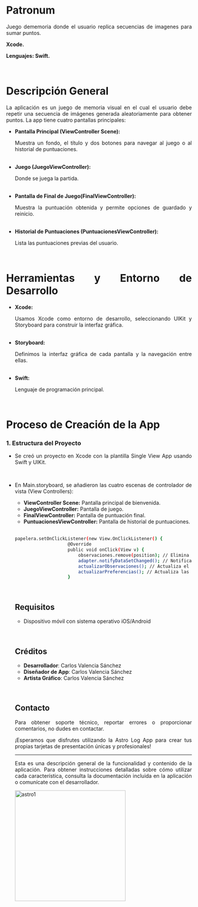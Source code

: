 <h1 align="justify">Patronum</h1>
<p align="justify">Juego dememoria donde el usuario replica secuencias de imagenes para sumar puntos.</p>
<p align="justify"> <strong>Xcode.</strong></p>
<p align="justify"> <strong>Lenguajes: Swift.</strong></p>

&nbsp;
<h1 align="justify">Descripción General</h1>
 <p align="justify">La aplicación es un juego de memoria visual en el cual el usuario debe repetir una secuencia de imágenes generada aleatoriamente para obtener puntos. La app tiene cuatro pantallas principales:</p>
<div align="justify">
        <ul align="justify">
            <li align="justify">
                <strong align="justify">Pantalla Principal (ViewController Scene):</strong>
                <p align="justify">Muestra un fondo, el título y dos botones para navegar al juego o al historial de puntuaciones.</p>
            </li>
          &nbsp;
            <li align="justify">
                <strong align="justify">Juego (JuegoViewController):</strong>
                <p align="justify">Donde se juega la partida.</p>
            </li>
          &nbsp;
            <li align="justify">
                <strong align="justify">Pantalla de Final de Juego(FinalViewController):</strong>
                <p align="justify">Muestra la puntuación obtenida y permite opciones de guardado y reinicio.</p>
            </li>
          &nbsp;
            <li align="justify">
                <strong align="justify">Historial de Puntuaciones (PuntuacionesViewController):</strong>
                <p align="justify">Lista las puntuaciones previas del usuario.</p>
            </li>
        </ul>  

&nbsp;
<h1 align="justify">Herramientas y Entorno de Desarrollo</h1>
<div align="justify">
        <ul align="justify">
            <li align="justify">
                <strong align="justify">Xcode:</strong>
                <p align="justify">Usamos Xcode como entorno de desarrollo, seleccionando UIKit y Storyboard para construir la interfaz gráfica.</p>
            </li>
          &nbsp;
            <li align="justify">
                <strong align="justify">Storyboard:</strong>
                <p align="justify">Definimos la interfaz gráfica de cada pantalla y la navegación entre ellas.</p>
            </li>
          &nbsp;
            <li align="justify">
                <strong align="justify">Swift:</strong>
                <p align="justify">Lenguaje de programación principal.</p>
            </li>
        </ul>  

&nbsp;
<h1 align="justify">Proceso de Creación de la App</h1>
<h3 align="justify">1. Estructura del Proyecto</h3>
<div align="justify">
        <ul align="justify">
            <li align="justify">
                <p align="justify">Se creó un proyecto en Xcode con la plantilla Single View App usando Swift y UIKit.</p>
            </li>
          &nbsp;
            <li align="justify">
                <p align="justify">En Main.storyboard, se añadieron las cuatro escenas de controlador de vista (View Controllers):</p>
                <ul align="justify">
                    <li align="justify"><strong align="justify">ViewController Scene:</strong> Pantalla principal de bienvenida.</li>
                    <li align="justify"><strong align="justify">JuegoViewController:</strong> Pantalla de juego.</li>
                    <li align="justify"><strong align="justify">FinalViewController:</strong> Pantalla de puntuación final.</li>
                    <li align="justify"><strong align="justify">PuntuacionesViewController:</strong> Pantalla de historial de puntuaciones.</li>
                </ul>
            </li>
          &nbsp;
          
```sh
papelera.setOnClickListener(new View.OnClickListener() {
                    @Override
                    public void onClick(View v) {
                        observaciones.remove(position); // Elimina la observación de la lista
                        adapter.notifyDataSetChanged(); // Notifica al adaptador que los datos han cambiado
                        actualizarObservaciones(); // Actualiza el total de observaciones
                        actualizarPreferencias(); // Actualiza las preferencias compartidas
                    }
```

&nbsp;

<h2 align="justify">Requisitos</h2>

- Dispositivo móvil con sistema operativo iOS/Android


&nbsp;
<h2 align="justify">Créditos</h2>

- **Desarrollador**: Carlos Valencia Sánchez
- **Diseñador de App**: Carlos Valencia Sánchez
- **Artista Gráfico**: Carlos Valencia Sánchez

&nbsp;
<h2 align="justify">Contacto</h2>

<p align="justify">Para obtener soporte técnico, reportar errores o proporcionar comentarios, no dudes en contactar.</p>

<p align="justify">¡Esperamos que disfrutes utilizando la Astro Log App para crear tus propias tarjetas de presentación únicas y profesionales!</p>

---
<p align="justify">Esta es una descripción general de la funcionalidad y contenido de la aplicación. Para obtener instrucciones detalladas sobre cómo utilizar cada característica, consulta la documentación incluida en la aplicación o comunícate con el desarrollador.</p>
<img src="https://github.com/valen28030/Astro-Log/assets/167770750/bd3c0dd6-e734-48e9-8cd1-d52a6ba159a9" alt="astro1" width="300">
